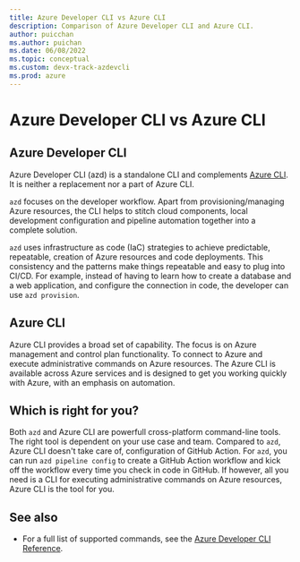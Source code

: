```yaml
---
title: Azure Developer CLI vs Azure CLI
description: Comparison of Azure Developer CLI and Azure CLI.
author: puicchan
ms.author: puichan
ms.date: 06/08/2022
ms.topic: conceptual
ms.custom: devx-track-azdevcli
ms.prod: azure
---
```


# Azure Developer CLI vs Azure CLI

## Azure Developer CLI
Azure Developer CLI (azd) is a standalone CLI and complements [Azure CLI](https://docs.microsoft.com/en-us/cli/azure/what-is-azure-cli). It is neither a replacement nor a part of Azure CLI.

`azd` focuses on the developer workflow. Apart from provisioning/managing Azure resources, the CLI helps to stitch cloud components, local development configuration and pipeline automation together into a complete solution. 

`azd` uses  infrastructure as code (IaC) strategies to achieve predictable, repeatable, creation of Azure resources and code deployments. This consistency and the patterns make things repeatable and easy to plug into CI/CD. For example, instead of having to learn how to create a database and a web application, and configure the connection in code, the developer can use `azd provision`. 

## Azure CLI 
Azure CLI provides a broad set of capability. The focus is on Azure management and control plan functionality. To connect to Azure and execute administrative commands on Azure resources. The Azure CLI is available across Azure services and is designed to get you working quickly with Azure, with an emphasis on automation. 

## Which is right for you?

Both `azd` and Azure CLI are powerfull cross-platform command-line tools. The right tool is dependent on your use case and team. Compared to `azd`, Azure CLI doesn't take care of, configuration of GitHub Action. For `azd`, you can run `azd pipeline config` to create a GitHub Action workflow and kick off the workflow every time you check in code in GitHub. If however, all you need is a CLI for executing administrative commands on Azure resources, Azure CLI is the tool for you.

## See also

- For a full list of supported commands, see the [Azure Developer CLI Reference](https://aka.ms/azure-dev/ref).

